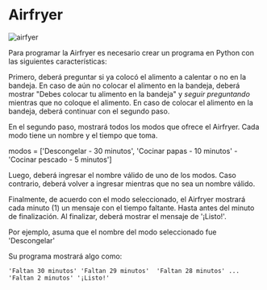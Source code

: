 # Airfryer

![airfyer](https://10mejores.top/wp-content/uploads/2019/01/Philips-Airfryer-XXL.jpg)

Para programar la Airfryer es necesario crear un programa en Python con las siguientes características:

Primero, deberá preguntar si ya colocó el alimento a calentar o no en la bandeja. En caso de aún no colocar el alimento en la bandeja, deberá mostrar "Debes colocar tu alimento en la bandeja" y *seguir preguntando*  mientras que no coloque el alimento. En caso de colocar el alimento en la bandeja, deberá continuar con el segundo paso.

En el segundo paso, mostrará todos los modos que ofrece el Airfryer. Cada modo tiene un nombre y el tiempo que toma.

modos = ['Descongelar - 30 minutos', 'Cocinar papas - 10 minutos' - 'Cocinar pescado - 5 minutos']

Luego, deberá ingresar el nombre válido de uno de los modos. Caso contrario, deberá volver a ingresar mientras que no sea un nombre válido.

Finalmente, de acuerdo con el modo seleccionado, el Airfryer mostrará cada minuto (1) un mensaje con el tiempo faltante. Hasta antes del minuto de finalización. Al finalizar, deberá mostrar el mensaje de '¡Listo!'.

Por ejemplo, asuma que el nombre del modo seleccionado fue 'Descongelar' 

Su programa mostrará algo como:

`'Faltan 30 minutos'
'Faltan 29 minutos' 
'Faltan 28 minutos'
...
'Faltan 2 minutos'
'¡Listo!'`